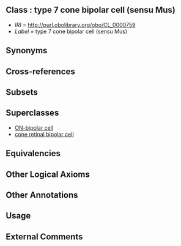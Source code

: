 
## Class : type 7 cone bipolar cell (sensu Mus)

 * *IRI* = http://purl.obolibrary.org/obo/CL_0000759
 * *Label* = type 7 cone bipolar cell (sensu Mus)

## Synonyms


## Cross-references


## Subsets


## Superclasses

 * [ON-bipolar cell](../../CL/49/CL_0000749.md)
 * [cone retinal bipolar cell](../../CL/52/CL_0000752.md)

## Equivalencies


## Other Logical Axioms


## Other Annotations


## Usage


## External Comments


